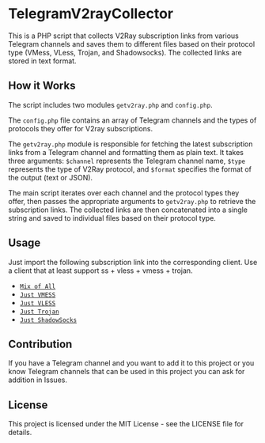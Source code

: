 # TelegramV2rayCollector

This is a PHP script that collects V2Ray subscription links from various Telegram channels and saves them to different files based on their protocol type (VMess, VLess, Trojan, and Shadowsocks). The collected links are stored in text format.

## How it Works
The script includes two modules `getv2ray.php` and `config.php`. 

The `config.php` file contains an array of Telegram channels and the types of protocols they offer for V2ray subscriptions. 

The `getv2ray.php` module is responsible for fetching the latest subscription links from a Telegram channel and formatting them as plain text. It takes three arguments: `$channel` represents the Telegram channel name, `$type` represents the type of V2Ray protocol, and `$format` specifies the format of the output (text or JSON).

The main script iterates over each channel and the protocol types they offer, then passes the appropriate arguments to `getv2ray.php` to retrieve the subscription links. The collected links are then concatenated into a single string and saved to individual files based on their protocol type.

## Usage
Just import the following subscription link into the corresponding client. Use a client that at least support ss + vless + vmess + trojan.

- [`Mix of All`](https://raw.githubusercontent.com/yebekhe/TelegramV2rayCollector/main/mix)
- [`Just VMESS`](https://raw.githubusercontent.com/yebekhe/TelegramV2rayCollector/main/vmess)
- [`Just VLESS`](https://raw.githubusercontent.com/yebekhe/TelegramV2rayCollector/main/vless)
- [`Just Trojan`](https://raw.githubusercontent.com/yebekhe/TelegramV2rayCollector/main/trojan)
- [`Just ShadowSocks`](https://raw.githubusercontent.com/yebekhe/TelegramV2rayCollector/main/ShadowSocks)

## Contribution
If you have a Telegram channel and you want to add it to this project or you know Telegram channels that can be used in this project you can ask for addition in Issues.

## License
This project is licensed under the MIT License - see the LICENSE file for details.

